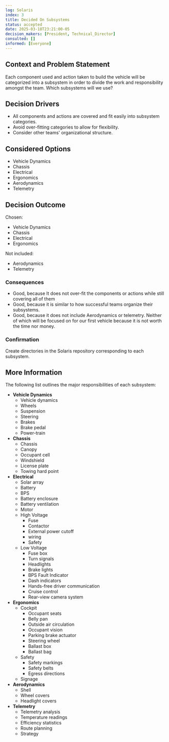```yaml
---
log: Solaris
index: 3
title: Decided On Subsystems
status: accepted
date: 2025-03-18T23:21:00-05
decision_makers: [President, Technical_Director]
consulted: []
informed: [Everyone]
---
```

## Context and Problem Statement

Each component used and action taken to build the vehicle will be categorized into a subsystem in order to divide the work and responsibility amongst the team.
Which subsystems will we use?
## Decision Drivers

* All components and actions are covered and fit easily into subsystem categories.
* Avoid over-fitting categories to allow for flexibility.
* Consider other teams' organizational structure.

## Considered Options

* Vehicle Dynamics
* Chassis
* Electrical
* Ergonomics
* Aerodynamics
* Telemetry

## Decision Outcome

Chosen:
* Vehicle Dynamics
* Chassis
* Electrical
* Ergonomics

Not included:
* Aerodynamics
* Telemetry

### Consequences

* Good, because It does not over-fit the components or actions while still covering all of them
* Good, because it is similar to how successful teams organize their subsystems.
* Good, because it does not include Aerodynamics or telemetry. Neither of which will be focused on for our first vehicle because it is not worth the time nor money.
### Confirmation

Create directories in the Solaris repository corresponding to each subsystem.
## More Information
The following list outlines the major responsibilities of each subsystem:
* **Vehicle Dynamics**
	* Vehicle dynamics
	* Wheels
	* Suspension
	* Steering
	* Brakes
	 * Brake pedal
	* Power-train
* **Chassis**
	* Chassis 
	* Canopy 
	* Occupant cell
	* Windshield
	* License plate
	* Towing hard point
* **Electrical**
	* Solar array
	* Battery
	* BPS
	* Battery enclosure
	* Battery ventilation
	* Motor
	* High Voltage
		* Fuse
		* Contactor
		* External power cutoff
		* wiring
		* Safety
	* Low Voltage
		* Fuse box
		* Turn signals
		* Headlights
		* Brake lights
		* BPS Fault Indicator
		* Dash indicators
		* Hands-free driver communication
		* Cruise control
		* Rear-view camera system
* **Ergonomics**
	* Cockpit
		* Occupant seats  
		* Belly pan
		* Outside air circulation
		* Occupant vision
		* Parking brake actuator
		* Steering wheel
		* Ballast box
		* Ballast bag 
	* Safety
		* Safety markings
		* Safety belts
		* Egress directions
	* Signage
* **Aerodynamics**
	* Shell
	* Wheel covers
	* Headlight covers
* **Telemetry**
	* Telemetry analysis
	* Temperature readings
	* Efficiency statistics
	* Route planning
	* Strategy